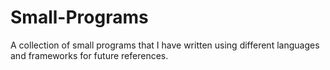 # Small-Programs
A collection of small programs that I have written using different languages and frameworks for future references.
